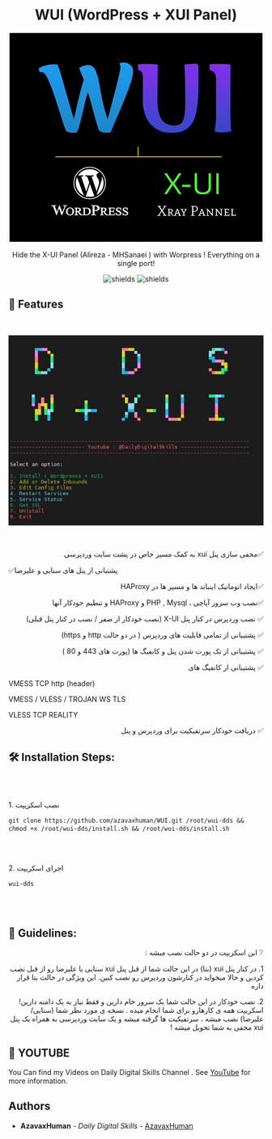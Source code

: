 <h1 align="center" id="title">WUI (WordPress + XUI Panel)</h1>

<p align="center"><img src="/logo.png" alt="project-image"></p>

<p align="center" id="description">Hide the X-UI Panel (Alireza - MHSanaei ) with Worpress ! Everything on a single port!</p>

<p align="center"><img src="https://img.shields.io/badge/MHSanaei%20XUI%20Pannel-34d399" alt="shields">      <img src="https://img.shields.io/badge/Alireza0%20XUI%20Pannel-8A2BE2" alt="shields"></p>

  
  
<h2>🧐 Features</h2>
<br>
<p align="center"><img src="/sc.JPG" alt="project-image"></p>
<br>
<p style="direction:rtl ; text-align:right">
✅مخفی سازی پنل xui به کمک مسیر خاص در پشت سایت وردپرسی
<p style="direction:rtl ; text-align:right">
  
✅پشتبانی از پنل های سنایی و علیرضا 
<p style="direction:rtl ; text-align:right">
✅ایجاد اتوماتیک اینباند ها و مسیر ها در HAProxy
<p style="direction:rtl ; text-align:right">
✅نصب وب سرور آپاچی ، PHP , Mysql و HAProxy و تنظیم خودکار آنها
<p style="direction:rtl ; text-align:right">
✅ نصب وردپرس در کنار پنل X-UI (نصب خودکار از صفر / نصب در کنار پنل قبلی)
<p style="direction:rtl ; text-align:right">
✅ پشتیبانی از تمامی قابلیت های وردپرس ( در دو حالت http و https)
<p style="direction:rtl ; text-align:right">
✅ پشتیبانی از تک پورت شدن پنل و کانفیگ ها (پورت های 443 و 80 )
<p style="direction:rtl ; text-align:right">
✅ پشتیبانی از کانفیگ های

VMESS TCP http (header)

VMESS / VLESS / TROJAN WS TLS

VLESS TCP REALITY
<p style="direction:rtl ; text-align:right">
✅ دریافت خودکار سرتفیکیت برای وردپرس  و پنل 
<p style="direction:rtl ; text-align:right">

<h2>🛠️ Installation Steps:</h2>

<br>
<br>
<p>1. نصب اسکریپت</p>

```
git clone https://github.com/azavaxhuman/WUI.git /root/wui-dds && chmod +x /root/wui-dds/install.sh && /root/wui-dds/install.sh
```
<br><br>
<p>2. اجرای اسکریپت</p>

```
wui-dds
```
<br><br>
<h2>🍰 Guidelines:</h2>
<p style="direction:rtl ; text-align:right">
❔ این اسکریپت در دو حالت نصب میشه :
<p style="direction:rtl ; text-align:right">
 1. در کنار پنل xui (بتا) در این حالت شما از قبل پنل xui سنایی یا علیرضا رو از قبل نصب کردین و حالا میخواید در کنارشون وردپرس رو نصب کنین. این ویژگی در حالت بتا قرار داره
<p style="direction:rtl ; text-align:right">
 2. نصب خودکار در این حالت شما یک سرور خام دارین و فقط نیاز به یک  دامنه دارین! اسکریپت همه ی کارهارو برای شما انجام میده . نسخه ی مورد نظر شما (سنایی/علیرضا) نصب میشه ، سرتفیکیت ها گرفته میشه و یک سایت وردپرسی به همراه یک پنل xui مخفی به شما تحویل میشه !


<h2>🎈 YOUTUBE </h2>

You Can find my Videos on Daily Digital Skills Channel . See [YouTube](https://www.youtube.com/@Dailydigitalskills/) for more information.

## Authors

* **AzavaxHuman** - *Daily Digital Skills* - [AzavaxHuman](https://github.com/azavaxhuman) 
